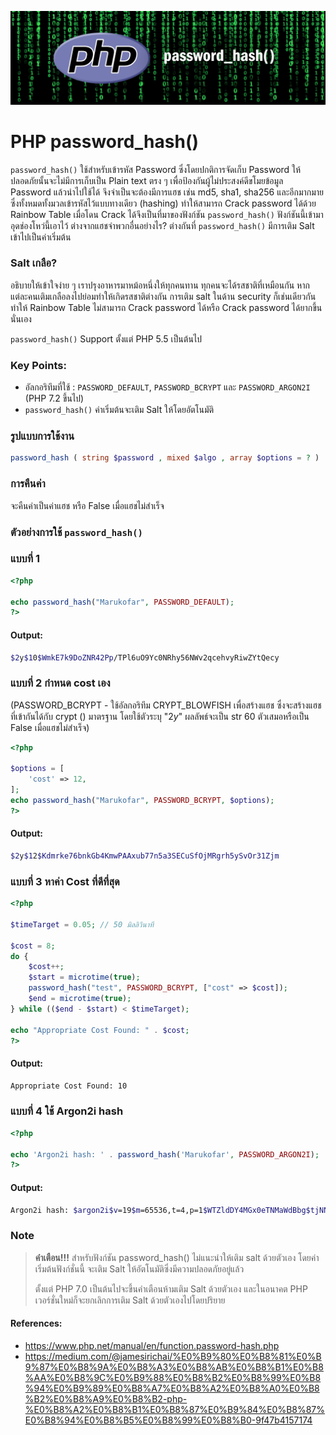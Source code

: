 ![](images/day3.png)

# PHP password_hash()

`password_hash()` ใช้สำหรับเข้ารหัส Password ซึ่งโดยปกติการจัดเก็บ Password ให้ปลอดภัยนั้นจะไม่มีการเก็บเป็น Plain text ตรง ๆ เพื่อป้องกันผู้ไม่ประสงค์ดีขโมยข้อมูล Password แล้วนำไปใช้ได้ จึงจำเป็นจะต้องมีการแฮช เช่น md5, sha1, sha256  และอีกมากมายซึ่งทั้งหมดทั้งมวลเข้ารหัสไว้แบบทางเดียว (hashing) ทำให้สามารถ Crack password ได้ด้วย Rainbow Table เมื่อโดน Crack ได้จึงเป็นที่มาของฟังก์ชัน `password_hash()` ฟังก์ชันนี้เข้ามาอุดช่องโหว่นี้เอาไว้ ต่างจากแฮชจำพวกอื่นอย่างไร? ต่างกันที่ `password_hash()` มีการเติม Salt เข้าไปเป็นค่าเริ่มต้น 

### Salt เกลือ?

อธิบายให้เข้าใจง่าย ๆ เราปรุงอาหารมาหม้อหนึ่งให้ทุกคนทาน ทุกคนจะได้รสชาติที่เหมือนกัน หากแต่ละคนเติมเกลือลงไปย่อมทำให้เกิดรสชาติต่างกัน การเติม salt ในด้าน security ก็เช่นเดียวกัน ทำให้ Rainbow Table ไม่สามารถ Crack password ได้หรือ Crack password ได้ยากขึ้นนั่นเอง

`password_hash()` Support ตั้งแต่ PHP 5.5 เป็นต้นไป

### Key Points:

- อัลกอริทึมที่ใช้ : `PASSWORD_DEFAULT`, `PASSWORD_BCRYPT` และ `PASSWORD_ARGON2I` (PHP 7.2 ขึ้นไป)
- `password_hash()` ค่าเริ่มต้นจะเติม Salt ให้โดยอัตโนมัติ

### รูปแบบการใช้งาน

```php 
password_hash ( string $password , mixed $algo , array $options = ? ) : string|false
```

### การคืนค่า

จะคืนค่าเป็นค่าแฮช หรือ False เมื่อแฮชไม่สำเร็จ

### ตัวอย่างการใช้ `password_hash()` 

### แบบที่ 1
```php
<?php

echo password_hash("Marukofar", PASSWORD_DEFAULT);
?>
```
#### Output:

```bash
$2y$10$WmkE7k9DoZNR42Pp/TPl6uO9Yc0NRhy56NWv2qcehvyRiwZYtQecy
```
### แบบที่ 2 กำหนด cost เอง 
(PASSWORD_BCRYPT - ใช้อัลกอริทึม CRYPT_BLOWFISH เพื่อสร้างแฮช ซึ่งจะสร้างแฮชที่เข้ากันได้กับ crypt () มาตรฐาน โดยใช้ตัวระบุ "$2y$" ผลลัพธ์จะเป็น str 60 ตัวเสมอหรือเป็น False เมื่อแฮชไม่สำเร็จ)
```php
<?php

$options = [
    'cost' => 12,
];
echo password_hash("Marukofar", PASSWORD_BCRYPT, $options);
?> 
```
#### Output:

```bash
$2y$12$Kdmrke76bnkGb4KmwPAAxub77n5a3SECuSfOjMRgrh5ySvOr31Zjm
```

### แบบที่ 3 หาค่า Cost ที่ดีที่สุด
```php
<?php

$timeTarget = 0.05; // 50 มิลลิวินาที 

$cost = 8;
do {
    $cost++;
    $start = microtime(true);
    password_hash("test", PASSWORD_BCRYPT, ["cost" => $cost]);
    $end = microtime(true);
} while (($end - $start) < $timeTarget);

echo "Appropriate Cost Found: " . $cost;
?>
```
#### Output:

```bash
Appropriate Cost Found: 10
```

### แบบที่ 4 ใช้ Argon2i hash
```php
<?php

echo 'Argon2i hash: ' . password_hash('Marukofar', PASSWORD_ARGON2I);
?>
```
#### Output:

```bash
Argon2i hash: $argon2i$v=19$m=65536,t=4,p=1$WTZldDY4MGx0eTNMaWdBbg$tjNNHbFUk1SsXaU8XC52+asIOblsFTp7uv7vRA0uRJA
```

### Note

> **คำเตือน!!!**
> สำหรับฟังก์ชัน password_hash() ไม่แนะนำให้เติม salt ด้วยตัวเอง โดยค่าเริ่มต้นฟังก์ชั่นนี้ จะเติม Salt ให้อัตโนมัติซึ่งมีความปลอดภัยอยู่แล้ว
> 
> ตั้งแต่ PHP 7.0 เป็นต้นไปจะขึ้นคำเตือนห้ามเติม Salt ด้วยตัวเอง และในอนาคต PHP เวอร์ชั่นใหม่ก็จะยกเลิกการเติม Salt ด้วยตัวเองไปโดยปริยาย 


#### References:

- https://www.php.net/manual/en/function.password-hash.php
- https://medium.com/@jamesirichai/%E0%B9%80%E0%B8%81%E0%B9%87%E0%B8%9A%E0%B8%A3%E0%B8%AB%E0%B8%B1%E0%B8%AA%E0%B8%9C%E0%B9%88%E0%B8%B2%E0%B8%99%E0%B8%94%E0%B9%89%E0%B8%A7%E0%B8%A2%E0%B8%A0%E0%B8%B2%E0%B8%A9%E0%B8%B2-php-%E0%B8%A2%E0%B8%B1%E0%B8%87%E0%B9%84%E0%B8%87%E0%B8%94%E0%B8%B5%E0%B8%99%E0%B8%B0-9f47b4157174


